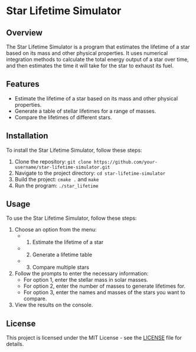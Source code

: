 # Star Lifetime Simulator

## Overview

The Star Lifetime Simulator is a program that estimates the lifetime of a star based on its mass and other physical properties. It uses numerical integration methods to calculate the total energy output of a star over time, and then estimates the time it will take for the star to exhaust its fuel.

## Features

- Estimate the lifetime of a star based on its mass and other physical properties.
- Generate a table of stellar lifetimes for a range of masses.
- Compare the lifetimes of different stars.

## Installation

To install the Star Lifetime Simulator, follow these steps:

1. Clone the repository: `git clone https://github.com/your-username/star-lifetime-simulator.git`
2. Navigate to the project directory: `cd star-lifetime-simulator`
3. Build the project: `cmake .` and `make`
4. Run the program: `./star_lifetime`

## Usage

To use the Star Lifetime Simulator, follow these steps:

1. Choose an option from the menu:
   - 1. Estimate the lifetime of a star
   - 2. Generate a lifetime table
   - 3. Compare multiple stars
2. Follow the prompts to enter the necessary information:
   - For option 1, enter the stellar mass in solar masses.
   - For option 2, enter the number of masses to generate lifetimes for.
   - For option 3, enter the names and masses of the stars you want to compare.
3. View the results on the console.

## License

This project is licensed under the MIT License - see the [LICENSE](LICENSE) file for details.